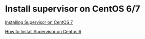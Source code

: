 # Install supervisor on CentOS 6/7

[Installing Supervisor on CentOS 7](https://cloudwafer.com/blog/how-to-install-and-configure-supervisor-on-centos-7/)

[How to Install Supervisor on Centos 6](https://cloudy.my.id/linux/2020/01/04/how-to-install-supervisord-on-centos-6.html)


